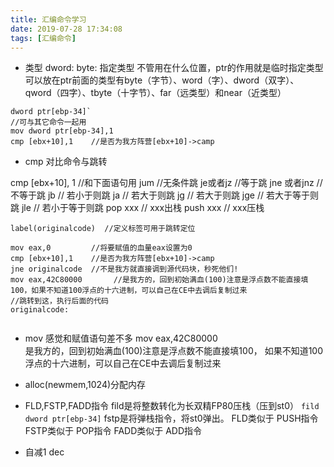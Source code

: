 ```yaml
---
title: 汇编命令学习
date: 2019-07-28 17:34:08
tags: [汇编命令]
---
```

- 类型
dword:
byte:
指定类型
不管用在什么位置，ptr的作用就是临时指定类型
可以放在ptr前面的类型有byte（字节）、word（字）、dword（双字）、
qword（四字）、tbyte（十字节）、far（远类型）和near（近类型）
<!-- more -->
 ```
 dword ptr[ebp-34]`
 //可与其它命令一起用
 mov dword ptr[ebp-34],1
 cmp [ebx+10],1    //是否为我方阵营[ebx+10]->camp
 ```
- cmp  对比命令与跳转


 cmp [ebx+10], 1 //和下面语句用
 jum
 //无条件跳
 je或者jz
 //等于跳
jne 或者jnz
//不等于跳
jb
//  若小于则跳
ja
//  若大于则跳
jg
//  若大于则跳
jge
//  若大于等于则跳
jle
//  若小于等于则跳
pop xxx    //  xxx出栈
push xxx    //  xxx压栈


```
label(originalcode)  //定义标签可用于跳转定位

mov eax,0         //将要赋值的血量eax设置为0
cmp [ebx+10],1    //是否为我方阵营[ebx+10]->camp
jne originalcode  //不是我方就直接调到源代码块，秒死他们!
mov eax,42C80000       //是我方的，回到初始满血(100)注意是浮点数不能直接填100，如果不知道100浮点的十六进制，可以自己在CE中去调后复制过来
//跳转到这，执行后面的代码
originalcode:
 
```

- mov 感觉和赋值语句差不多
mov eax,42C80000       
是我方的，回到初始满血(100)注意是浮点数不能直接填100，
如果不知道100浮点的十六进制，可以自己在CE中去调后复制过来

- alloc(newmem,1024)分配内存
- FLD,FSTP,FADD指令
fild是将整数转化为长双精FP80压栈（压到st0）
`fild dword ptr[ebp-34]`
fstp是将弹栈指令，将st0弹出。
FLD类似于   PUSH指令
FSTP类似于  POP指令
FADD类似于  ADD指令

- 自减1
dec
